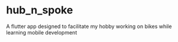 # hub_n_spoke

A flutter app designed to facilitate my hobby working on bikes while learning mobile development